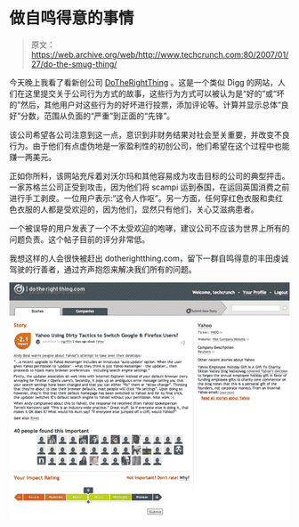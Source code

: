 # 做自鸣得意的事情

> 原文：<https://web.archive.org/web/http://www.techcrunch.com:80/2007/01/27/do-the-smug-thing/>

 [](https://web.archive.org/web/20230317082303/http://www.dotherightthing.com/) 今天晚上我看了看新创公司 [DoTheRightThing](https://web.archive.org/web/20230317082303/http://dotherightthing.com/) 。这是一个类似 Digg 的网站，人们在这里提交关于公司行为方式的故事，这些行为方式可以被认为是“好的”或“坏的”然后，其他用户对这些行为的好坏进行投票，添加评论等。计算并显示总体“良好”分数，范围从负面的“严重”到正面的“先锋”。

该公司希望各公司注意到这一点，意识到非财务结果对社会至关重要，并改变不良行为。由于他们有点虚伪地是一家盈利性的初创公司，他们希望在这个过程中也能赚一两美元。

正如你所料，该网站充斥着对沃尔玛和其他容易成为攻击目标的公司的典型抨击。一家苏格兰公司正受到攻击，因为他们将 scampi 运到泰国，在运回英国消费之前进行手工剥皮。一位用户表示:“这令人作呕”。另一方面，任何穿红色衣服和卖红色衣服的人都是受欢迎的，因为他们，显然只有他们，关心艾滋病患者。

一个被误导的用户发表了一个不太受欢迎的咆哮，建议公司不应该为世界上所有的问题负责。这个帖子目前的评分非常低。

我想这样的人会很快被赶出 dotherightthing.com，留下一群自鸣得意的丰田虔诚驾驶的行善者，通过齐声抱怨来解决我们所有的问题。

![](img/e0fab7e4cc9121c7a75c214699289412.png)